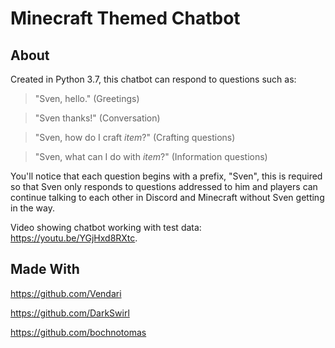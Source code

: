 
# Minecraft Themed Chatbot
## About
 Created in Python 3.7, this chatbot can respond to questions such as:
  >"Sven, hello." (Greetings)
  
  >"Sven thanks!" (Conversation)
 
 >"Sven, how do I craft _item_?" (Crafting questions)

 > "Sven, what can I do with _item_?" (Information questions)

You'll notice that each question begins with a prefix, "Sven", this is required so that Sven only responds to questions addressed to him and players can continue talking to each other in Discord and Minecraft without Sven getting in the way.

Video showing chatbot working with test data: https://youtu.be/YGjHxd8RXtc.

## Made With
https://github.com/Vendari

https://github.com/DarkSwirl

https://github.com/bochnotomas
